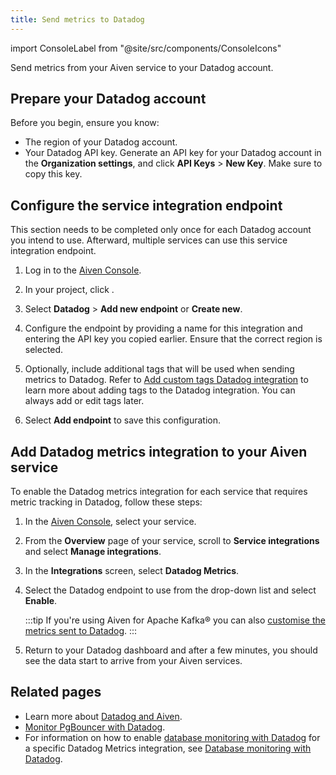 ```yaml
---
title: Send metrics to Datadog
---
```


import ConsoleLabel from "@site/src/components/ConsoleIcons"

Send metrics from your Aiven service to your Datadog account.

## Prepare your Datadog account

Before you begin, ensure you know:

- The region of your Datadog account.
- Your Datadog API key. Generate an API key for your Datadog account
  in the **Organization settings**, and click **API Keys** > **New Key**. Make sure to
  copy this key.

## Configure the service integration endpoint

This section needs to be completed only once for each Datadog account
you intend to use. Afterward, multiple services can use this service
integration endpoint.

1.  Log in to the [Aiven Console](https://console.aiven.io/).
1.  In your project, click <ConsoleLabel name="integration endpoints"/>.
1.  Select **Datadog** > **Add new endpoint** or **Create new**.
1.  Configure the endpoint by providing a name for this integration and
    entering the API key you copied earlier. Ensure that the correct
    region is selected.

1.  Optionally, include additional tags that will be used when sending
    metrics to Datadog. Refer to
    [Add custom tags Datadog integration](/docs/integrations/datadog/add-custom-tags-to-datadog) to learn more about adding tags to the Datadog
    integration. You can always add or edit tags later.
1.  Select **Add endpoint** to save this configuration.

## Add Datadog metrics integration to your Aiven service

To enable the Datadog metrics integration for each service that requires
metric tracking in Datadog, follow these steps:

1.  In the [Aiven Console](https://console.aiven.io/), select your
    service.
1.  From the **Overview** page of your service, scroll to **Service
    integrations** and select **Manage integrations**.
1.  In the **Integrations** screen, select **Datadog Metrics**.
1.  Select the Datadog endpoint to use from the drop-down list
    and select **Enable**.

    :::tip
    If you're using Aiven for Apache Kafka® you can also
    [customise the metrics sent to Datadog](/docs/products/kafka/howto/datadog-customised-metrics).
    :::

1.  Return to your Datadog dashboard and after a few minutes, you should
    see the data start to arrive from your Aiven services.

## Related pages

- Learn more about [Datadog and Aiven](/docs/integrations/datadog).
- [Monitor PgBouncer with Datadog](/docs/products/postgresql/howto/monitor-pgbouncer-with-datadog).
- For information on how to enable
  [database monitoring with Datadog](https://www.datadoghq.com/product/database-monitoring/)
  for a specific Datadog Metrics integration, see
  [Database monitoring with Datadog](/docs/products/postgresql/howto/monitor-database-with-datadog).
